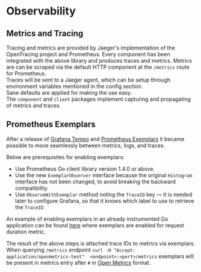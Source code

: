 # Observability

## Metrics and Tracing

Tracing and metrics are provided by Jaeger's implementation of the OpenTracing project and Prometheus.
Every component has been integrated with the above library and produces traces and metrics.
Metrics are can be scraped via the default HTTP component at the `/metrics` route for Prometheus.  
Traces will be sent to a Jaeger agent, which can be setup through environment variables mentioned in the config section.    
Sane defaults are applied for making the use easy.  
The `component` and `client` packages implement capturing and propagating of metrics and traces.

## Prometheus Exemplars

After a release of [Grafana Tempo](https://grafana.com/oss/tempo/) and 
[Prometheus Exemplars](https://grafana.com/docs/grafana/latest/basics/exemplars/)
it became possible to move seamlessly between metrics, logs, and traces.

Below are prerequisites for enabling exemplars:

- Use Prometheus Go client library version 1.4.0 or above.
- Use the new `ExemplarObserver` interface because the original `Histogram` interface has not been changed, 
  to avoid breaking the backward compatibility.
- Use `ObserveWithExemplar` method noting the `TraceID` key — it is needed later to configure Grafana, 
  so that it knows which label to use to retrieve the `TraceID`
  
An example of enabling exemplars in an already instrumented Go application can be found [here](../client/http/http.go)
where exemplars are enabled for request duration metric.

The result of the above steps is attached trace IDs to metrics via exemplars.
When querying `/metrics` endpoint `curl -H "Accept: application/openmetrics-text"  <endpoint>:<port>/metrics`
exemplars will be present in metrics entry after `#` in [Open Metrics](https://github.com/OpenObservability/OpenMetrics/blob/main/specification/OpenMetrics.md#exemplars-1) format.



